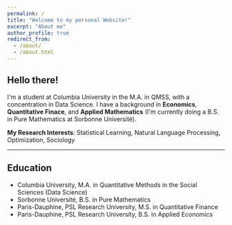 ```yaml
---
permalink: /
title: "Welcome to my personal Website!"
excerpt: "About me"
author_profile: true
redirect_from: 
  - /about/
  - /about.html
---
```

**Hello there!**
---

I'm a student at Columbia University in the M.A. in QMSS, with a concentration in Data Science. I have a background in **Economics**, **Quantitative Finace**, and **Applied Mathematics** (I'm currently doing a B.S. in Pure Mathematics at Sorbonne Université).

**My Research Interests**: Statistical Learning, Natural Language Processing, Optimization, Sociology

---
**Education**
---

* Columbia University, M.A. in Quantitative Methods in the Social Sciences (Data Science)
* Sorbonne Université, B.S. in Pure Mathematics
* Paris-Dauphine, PSL Research University, M.S. in Quantitative Finance
* Paris-Dauphine, PSL Research University, B.S. in Applied Economics




